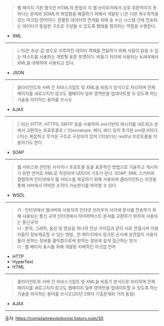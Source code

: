 > 웹 페이지 기본 형식인 HTML의 문법이 각 웹 브라우저에서 상호 호환적이지 못하다는 문제와 SGML의 복잡함을 해결하기 위해서 개발된 ( )은 다른 특수목적을 갖는 마크업 언어이다. 원활한 데이터의 연게를 위해 송 수신 시스템 간에 전송되는 데이터가 동일한 구조로 구성될 수 있도록 형태를 정의하는 역할을 수행한다.
- XML
---
> ( 가)은 속성-값 쌍으로 이루어진 데이터 객체를 전달하기 위해 사람이 읽을 수 있는 텍스트를 사용하는 개방형 표준 포맷이다. 비동기 처리에 사용되는 AJAX에서 XML을 대체하여 사용되고 있다.
- JSON
---
> 클라이언트와 서버 간 자바스크립트 및 XML을 비동기 방식으로 처리하며 전체 페이지를 새로고치지 않고도 웹페이지 일부 영역만을 업데이트할 수 있도록 하는 기술을 의미하는 용어를 쓰시오
- AJAX
---
> ( 가)는 HTTP, HTTPS, SMTP 등을 사용하여 xml기반의 메시지를 네트워크 상에서 교환하는 프로토콜로 ( 가)envelope, 헤더, 바디 등이 추가된 xml문서이다. (가)는 복잡하고 무거운 구조로 구성되어 있어 (가)보다는 restful 프로토콜을 이용하기도 한다
- SOAP
---
> 웹 서비스와 관련된 서식이나 프로토콜 등을 표준적인 방법으로 기술하고 게시하기 위한 언어로 XML로 작성되며 UDDI의 기초가 된다. SOAP, XML 스키마와 결합하여 인터넷에서 웹 서비스를 제공하기 위해 사용되며 클라이언트는 이것을 통해 서버에서 어떠한 조작이 가능한지를 파악할 수 있다
- WSDL
---
> 가 : 인터넷에서 웹서버와 사용자의 인터넷 브라우저 사이에 문서를 전송하기 위해 사용되는 통신 규약
인터넷에서 하이퍼텍스트 문서를 교환하기 위하여 사용되는 통신규약<BR>
> 나 : 문자, 그래픽, 음성 및 영상을 하나의 연상 거미집과 같이 서로 연결시켜 이용자들이 정보제공할 수 있는 방법 , 한 페이지에서 링크된 순서에 상관없이 사용자들이 원하는 정보를 클릭함으로써 원하는 정보에 쉽게 접근하는 방식<BR>
> 다 : 웹 페이지 표시를 위해 개발된 지배적인 마크업 언어<BR>
- HTTP
- HyperText
- HTML
---
> 클라이언트와 서버 간 자바스크립트 및 XML을 비동기 방식으로 처리하며 전체 페이지를 새로고치지 않고도 웹페이지 일부 영역만을 업데이트할 수 있도록 하는 기술을 의미하는 용어를 쓰시오(20년 2회차 기출문제와 거의 동일)
- AJAX
---
출저: https://complainrevolutionist.tistory.com/30

